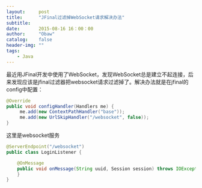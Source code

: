 ```yaml
---
layout:     post
title:      "JFinal过滤掉WebSocket请求解决办法"
subtitle:
date:       2015-08-16 16：00：00
author:     "Obaw"
catalog:    false
header-img: ""
tags:
    - Java
---
```

最近用JFinal开发中使用了WebSocket，发现WebSocket总是建立不起连接，后来发现应该是jfinal过滤器把websocket请求过滤掉了。解决办法就是在jfinal的config中配置：
```java
@Override
public void configHandler(Handlers me) {
     me.add(new ContextPathHandler("base"));
     me.add(new UrlSkipHandler("/websocket", false));
}
```
这里是websocket服务
```java
@ServerEndpoint("/websocket")
public class LoginListener {

    @OnMessage
    public void onMessage(String uuid, Session session) throws IOException, InterruptedException {
    }
}
```

